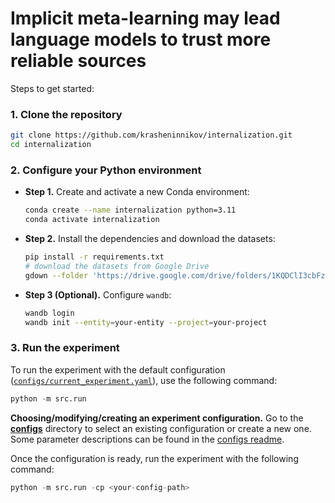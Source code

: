 # Implicit meta-learning may lead language models to trust more reliable sources
<!-- # Meta- (out-of-context) Learning in Neural Networks  -->

<!-- [![Tests](https://github.com/krasheninnikov/internalization/actions/workflows/main.yml/badge.svg)](https://github.com/krasheninnikov/internalization/actions/workflows/main.yml) -->

<!-- This repository contains code for the language model experiments from the paper **Meta- (out-of-context) Learning in Neural Networks** ([paper](https://arxiv.org/abs/2310.15047), [poster](https://drive.google.com/file/d/1aZMzo8Dzz20FIoxKhgsY62bjSp-LEuH9/view)).  -->
<!-- This codebase implements language model experiments described in the paper, and relies heavily on the HuggingFace Transformers library. -->

Steps to get started:


### 1. Clone the repository

```bash
git clone https://github.com/krasheninnikov/internalization.git
cd internalization
```


### 2. Configure your Python environment
- **Step 1.** Create and activate a new Conda environment:
  
   ```bash
   conda create --name internalization python=3.11
   conda activate internalization
   ``` 

- **Step 2.** Install the dependencies and download the datasets:

   ```bash
   pip install -r requirements.txt
   # download the datasets from Google Drive
   gdown --folder 'https://drive.google.com/drive/folders/1KQDClI3cbFzPhzfknF2xmtqE-aIW1EDf?usp=sharing'
   ```

- **Step 3 (Optional).**
   Configure `wandb`:
   ```bash
   wandb login
   wandb init --entity=your-entity --project=your-project
   ```
  

### 3. Run the experiment

To run the experiment with the default configuration ([`configs/current_experiment.yaml`](./configs/current_experiment.yaml)), use the following command: 

```python
python -m src.run
```

**Choosing/modifying/creating an experiment configuration.** Go to the [**configs**](./configs) directory to select an existing configuration or create a new one. Some parameter descriptions can be found in the [configs readme](./configs/README.md). 

Once the configuration is ready, run the experiment with the following command:
```python
python -m src.run -cp <your-config-path>
```

